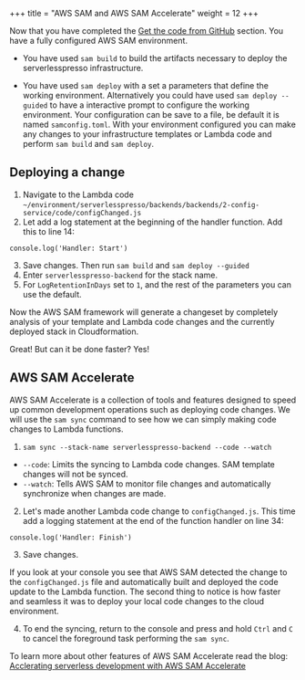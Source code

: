 +++
title = "AWS SAM and AWS SAM Accelerate"
weight = 12
+++

Now that you have completed the [Get the code from GitHub](../99-the-code/5-deploy.html) section. You have a fully configured AWS SAM environment.

* You have used `sam build` to build the artifacts necessary to deploy the serverlesspresso infrastructure.

* You have used `sam deploy` with a set a parameters that define the working environment. Alternatively you could have used `sam deploy --guided` to have a interactive prompt to configure the working environment. Your configuration can be save to a file, be default it is named `samconfig.toml`. With your environment configured you can make any changes to your infrastructure templates or Lambda code and perform `sam build` and `sam deploy`. 

## Deploying a change ##
1. Navigate to the Lambda code `~/environment/serverlesspresso/backends/backends/2-config-service/code/configChanged.js`
2. Let add a log statement at the beginning of the handler function. Add this to line 14:
```code
console.log('Handler: Start')
```
3. Save changes. Then run `sam build` and `sam deploy --guided`
4. Enter `serverlesspresso-backend` for the stack name.
5. For `LogRetentionInDays` set to `1`, and the rest of the parameters you can use the default.

Now the AWS SAM framework will generate a changeset by completely analysis of your template and Lambda code changes and the currently deployed stack in Cloudformation.

Great! But can it be done faster? Yes!

## AWS SAM Accelerate ##
AWS SAM Accelerate is a collection of tools and features designed to speed up common development operations such as deploying code changes. We will use the `sam sync` command to see how we can simply making code changes to Lambda functions.

1. `sam sync --stack-name serverlesspresso-backend --code --watch`
* `--code`: Limits the syncing to Lambda code changes. SAM template changes will not be synced.
* `--watch`: Tells AWS SAM to monitor file changes and automatically synchronize when changes are made.
2. Let's made another Lambda code change to `configChanged.js`. This time add a logging statement at the end of the function handler on line 34:
```code
console.log('Handler: Finish')
```
3. Save changes.

If you look at your console you see that AWS SAM detected the change to the `configChanged.js` file and automatically built and deployed the code update to the Lambda function. The second thing to notice is how faster and seamless it was to deploy your local code changes to the cloud environment.

4. To end the syncing, return to the console and press and hold `Ctrl` and `C` to cancel the foreground task performing the `sam sync`. 

To learn more about other features of AWS SAM Accelerate read the blog: [Acclerating serverless development with AWS SAM Accelerate](https://aws.amazon.com/blogs/compute/accelerating-serverless-development-with-aws-sam-accelerate/)